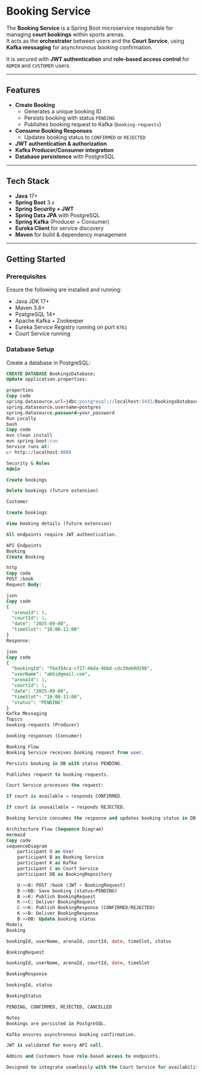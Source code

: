 # Booking Service

The **Booking Service** is a Spring Boot microservice responsible for managing **court bookings** within sports arenas.  
It acts as the **orchestrator** between users and the **Court Service**, using **Kafka messaging** for asynchronous booking confirmation.

It is secured with **JWT authentication** and **role-based access control** for `ADMIN` and `CUSTOMER` users.

---

## Features

* **Create Booking**
  * Generates a unique booking ID
  * Persists booking with status `PENDING`
  * Publishes booking request to Kafka (`booking-requests`)
* **Consume Booking Responses**
  * Updates booking status to `CONFIRMED` or `REJECTED`
* **JWT authentication & authorization**
* **Kafka Producer/Consumer integration**
* **Database persistence** with PostgreSQL

---

## Tech Stack

* **Java** 17+
* **Spring Boot** 3.x
* **Spring Security + JWT**
* **Spring Data JPA** with PostgreSQL
* **Spring Kafka** (Producer + Consumer)
* **Eureka Client** for service discovery
* **Maven** for build & dependency management

---

## Getting Started

### Prerequisites

Ensure the following are installed and running:

* Java JDK 17+
* Maven 3.8+
* PostgreSQL 14+
* Apache Kafka + Zookeeper
* Eureka Service Registry running on port `8761`
* Court Service running

### Database Setup

Create a database in PostgreSQL:

```sql
CREATE DATABASE BookingsDatabase;
Update application.properties:

properties
Copy code
spring.datasource.url=jdbc:postgresql://localhost:5432/BookingsDatabase
spring.datasource.username=postgres
spring.datasource.password=your_password
Run Locally
bash
Copy code
mvn clean install
mvn spring-boot:run
Service runs at:
👉 http://localhost:8086

Security & Roles
Admin

Create bookings

Delete bookings (future extension)

Customer

Create bookings

View booking details (future extension)

All endpoints require JWT authentication.

API Endpoints
Booking
Create Booking

http
Copy code
POST /book
Request Body:

json
Copy code
{
  "arenaId": 3,
  "courtId": 1,
  "date": "2025-09-08",
  "timeSlot": "10:00-11:00"
}
Response:

json
Copy code
{
  "bookingId": "f6e354ca-cf27-46da-9bbd-cdc39eb0d298",
  "userName": "abhi@gmail.com",
  "arenaId": 3,
  "courtId": 1,
  "date": "2025-09-08",
  "timeSlot": "10:00-11:00",
  "status": "PENDING"
}
Kafka Messaging
Topics
booking-requests (Producer)

booking-responses (Consumer)

Booking Flow
Booking Service receives booking request from user.

Persists booking in DB with status PENDING.

Publishes request to booking-requests.

Court Service processes the request:

If court is available → responds CONFIRMED.

If court is unavailable → responds REJECTED.

Booking Service consumes the response and updates booking status in DB.

Architecture Flow (Sequence Diagram)
mermaid
Copy code
sequenceDiagram
    participant U as User
    participant B as Booking Service
    participant K as Kafka
    participant C as Court Service
    participant DB as BookingRepository

    U->>B: POST /book (JWT + BookingRequest)
    B->>DB: Save booking (status=PENDING)
    B->>K: Publish BookingRequest
    K->>C: Deliver BookingRequest
    C->>K: Publish BookingResponse (CONFIRMED/REJECTED)
    K->>B: Deliver BookingResponse
    B->>DB: Update booking status
Models
Booking

bookingId, userName, arenaId, courtId, date, timeSlot, status

BookingRequest

bookingId, userName, arenaId, courtId, date, timeSlot

BookingResponse

bookingId, status

BookingStatus

PENDING, CONFIRMED, REJECTED, CANCELLED

Notes
Bookings are persisted in PostgreSQL.

Kafka ensures asynchronous booking confirmation.

JWT is validated for every API call.

Admins and Customers have role-based access to endpoints.

Designed to integrate seamlessly with the Court Service for availability and confirmation.
